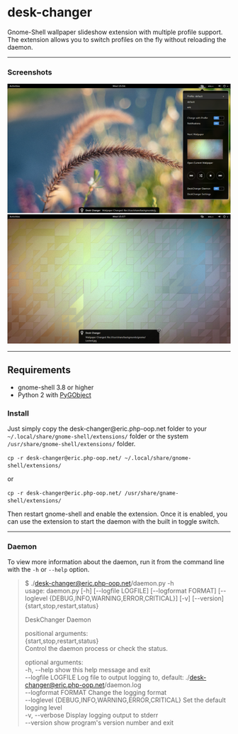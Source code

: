 # desk-changer

Gnome-Shell wallpaper slideshow extension with multiple profile support. The extension allows you to switch profiles
on the fly without reloading the daemon.

---

### Screenshots

![Screenshot-1](./screenshot-1.png?raw=true "Screenshot of menu")
![Screenshot-2](./screenshot-2.png?raw=true "Screenshot of notification")

---

## Requirements

* gnome-shell 3.8 or higher
* Python 2 with [PyGObject](https://wiki.gnome.org/action/show/Projects/PyGObject?action=show&redirect=PyGObject)

### Install

Just simply copy the desk-changer&commat;eric.php-oop.net folder to your `~/.local/share/gnome-shell/extensions/` folder or the
system `/usr/share/gnome-shell/extensions/` folder.

`cp -r desk-changer@eric.php-oop.net/ ~/.local/share/gnome-shell/extensions/`

or

`cp -r desk-changer@eric.php-oop.net/ /usr/share/gname-shell/extensions/`

Then restart gnome-shell and enable the extension. Once it is enabled, you can use the extension to start the daemon
with the built in toggle switch.

---

### Daemon

To view more information about the daemon, run it from the command line with the `-h` or `--help` option.

>$ ./desk-changer@eric.php-oop.net/daemon.py -h  
>usage: daemon.py \[-h] \[--logfile LOGFILE] \[--logformat FORMAT] \[--loglevel {DEBUG,INFO,WARNING,ERROR,CRITICAL}]
>                 \[-v] \[--version] {start,stop,restart,status}  
>  
>DeskChanger Daemon  
>  
>positional arguments:  
>  {start,stop,restart,status}  
>                        Control the daemon process or check the status.  
>  
>optional arguments:  
>  -h, --help            show this help message and exit  
>  --logfile LOGFILE     Log file to output logging to, default: ./desk-changer@eric.php-oop.net/daemon.log  
>  --logformat FORMAT    Change the logging format  
>  --loglevel {DEBUG,INFO,WARNING,ERROR,CRITICAL}
>                        Set the default logging level  
>  -v, --verbose         Display logging output to stderr  
>  --version             show program's version number and exit  
